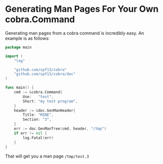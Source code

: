 # Generating Man Pages For Your Own cobra.Command

Generating man pages from a cobra command is incredibly easy. An example is as follows:

```go
package main

import (
    "log"

    "github.com/spf13/cobra"
    "github.com/spf13/cobra/doc"
)

func main() {
    cmd := &cobra.Command{
        Use:   "test",
        Short: "my test program",
    }
    header := &doc.GenManHeader{
        Title: "MINE",
        Section: "3",
    }
    err := doc.GenManTree(cmd, header, "/tmp")
    if err != nil {
        log.Fatal(err)
    }
}
```

That will get you a man page `/tmp/test.3`
